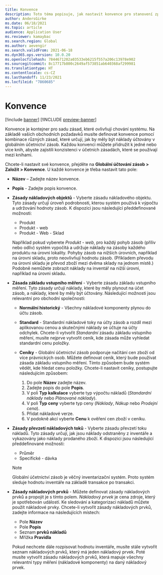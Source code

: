 ```yaml
---
title: Konvence
description: Toto téma popisuje, jak nastavit konvence pro stanovení způsobu účtování nákladů v Globálním účetnictví zásob.
author: AndersGirke
ms.date: 06/18/2021
ms.topic: article
audience: Application User
ms.reviewer: kamaybac
ms.search.region: Global
ms.author: aevengir
ms.search.validFrom: 2021-06-18
ms.dyn365.ops.version: 10.0.20
ms.openlocfilehash: 7844671202a03533eb6215f557a206c13978e902
ms.sourcegitcommit: 8c17717b800c2649af573851ab640368af299981
ms.translationtype: HT
ms.contentlocale: cs-CZ
ms.lasthandoff: 11/23/2021
ms.locfileid: "7860685"
---
```

# <a name="conventions"></a>Konvence

[!include [banner](../includes/banner.md)]
[!INCLUDE [preview-banner](../includes/preview-banner.md)]
<!--KFM: Preview until 4/30/2022 -->

Konvence je kontejner pro sadu zásad, které ovlivňují chování systému. Na základě vašich obchodních požadavků musíte definovat konvence pomocí kombinace různých zásad, které určují, jak by měly být náklady účtovány v globálním účetnictví zásob. Každou konvenci můžete přidružit k jedné nebo více knih, abyste zajistili konzistenci v účetních zásadách, které se používají mezi knihami.

Chcete-li nastavit své konvence, přejděte na **Globální účtování zásob \> Založit \> Konvence**. U každé konvence je třeba nastavit tato pole:

- **Název** – Zadejte název konvence.
- **Popis** - Zadejte popis konvence.
- **Zásady nákladových objektů** - Vyberte zásadu nákladového objektu. Tyto zásady určují úroveň podrobnosti, kterou systém používá k výpočtu a udržování hodnoty zásob. K dispozici jsou následující předdefinované možnosti:

    - Produkt
    - Produkt - web
    - Produkt - Web - Sklad

    Například pokud vyberete *Produkt - web*, pro každý pohyb zásob (příliv nebo odliv) systém vypočítá a udržuje náklady na zásoby každého produktu na úrovni lokality. Pohyby zásob na nižších úrovních, například na úrovni skladu, proto neovlivňují hodnotu zásob. (Příkladem převodu na úrovni skladu je převod zboží mezi dvěma sklady na jednom místě.) Podobně nemůžete zobrazit náklady na inventář na nižší úrovni, například na úrovni skladu.

- **Zásada základu vstupního měření** - Vyberte zásadu základu vstupního měření. Tyto zásady určují náklady, které by měly plynout na účet zásob, a náklady, které by měly být účtovány. Následující možnosti jsou relevantní pro obchodní společnosti:

    - **Normální historický** - Všechny nákladové komponenty plynou do účtu zásob.
    - **Standard** - Standardní nákladové toky na účty zásob a rozdíl mezi aplikovanou cenou a skutečnými náklady se účtuje na účty odchylek. Chcete-li vytvořit *Standardní* zásadu základu vstupního měření, musíte nejprve vytvořit ceník, kde zásada může vyhledat standardní cenu položky.
    - **Ceníky** - Globální účetnictví zásob podporuje načítání cen zboží od více právnických osob. Můžete definovat ceník, který bude používat zásada základu vstupního měření. Tímto způsobem bude systém vědět, kde hledat cenu položky. Chcete-li nastavit ceníky, postupujte následujícím způsobem:

        1. Do pole **Název** zadejte název.
        1. Zadejte popis do pole **Popis**.
        1. V poli **Typ kalkulace** vyberte typ výpočtu nákladů (*Standardní náklady* nebo *Plánované náklady*).
        1. V poli **Typ ceny** vyberte typ ceny (*Náklady*, *Nákup* nebo *Prodejní cena*).
        1. Přidat nákladové verze.
        1. V podokně akcí vyberte **Cenu** k ověření cen zboží v ceníku.

- **Zásady převzetí nákladových toků** - Vyberte zásadu převzetí toku nákladů. Tyto zásady určují, jak jsou náklady odstraněny z inventáře a vykazovány jako náklady prodaného zboží. K dispozici jsou následující předdefinované možnosti:

    - Průměr
    - Specifické - dávka

    > [!NOTE]
    > Globální účetnictví zásob je věčný inventarizační systém. Proto systém sleduje hodnotu inventáře na základě transakce po transakci.

- **Zásady nákladových prvků** - Můžete definovat zásady nákladových prvků a propojit je s tímto polem. *Nákladový prvek* je cena zdroje, který je spotřebován událostí. Ke sledování a kategorizaci nákladů můžete použít nákladové prvky. Chcete-li vytvořit zásady nákladových prvků, zadejte informace na následujících místech:

    - Pole **Název**
    - Pole **Popis**
    - Seznam **prvků nákladů**
    - Mřížka **Pravidla**

    Pokud nechcete dále rozpisovat hodnotu inventáře, musíte stále vytvořit seznam nákladových prvků, který má jeden nákladový prvek. Poté musíte vytvořit zásadu nákladových prvků, která mapuje všechny relevantní typy měření (nákladové komponenty) na daný nákladový prvek.
